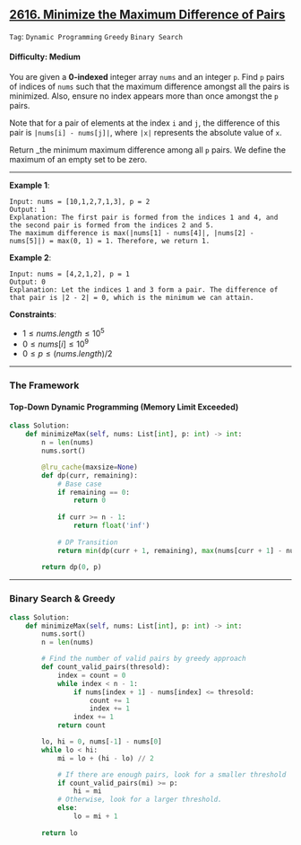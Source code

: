 ## [2616. Minimize the Maximum Difference of Pairs](https://leetcode.com/problems/minimize-the-maximum-difference-of-pairs/)

```Tag```: ```Dynamic Programming``` ```Greedy``` ```Binary Search```

#### Difficulty: Medium

You are given a __0-indexed__ integer array ```nums``` and an integer ```p```. Find ```p``` pairs of indices of ```nums``` such that the maximum difference amongst all the pairs is minimized. Also, ensure no index appears more than once amongst the ```p``` pairs.

Note that for a pair of elements at the index ```i``` and ```j```, the difference of this pair is ```|nums[i] - nums[j]|```, where ```|x|``` represents the absolute value of ```x```.

Return _the minimum maximum difference among all ```p``` pairs. We define the maximum of an empty set to be zero.

---

__Example 1__:
```
Input: nums = [10,1,2,7,1,3], p = 2
Output: 1
Explanation: The first pair is formed from the indices 1 and 4, and the second pair is formed from the indices 2 and 5. 
The maximum difference is max(|nums[1] - nums[4]|, |nums[2] - nums[5]|) = max(0, 1) = 1. Therefore, we return 1.
```

__Example 2__:
```
Input: nums = [4,2,1,2], p = 1
Output: 0
Explanation: Let the indices 1 and 3 form a pair. The difference of that pair is |2 - 2| = 0, which is the minimum we can attain.
```

__Constraints__:

- $1 \le nums.length \le 10^{5}$
- $0 \le nums[i] \le 10^{9}$
- $0 \le p \le (nums.length)/2$

---

### The Framework

#### Top-Down Dynamic Programming (Memory Limit Exceeded)

```Python
class Solution:
    def minimizeMax(self, nums: List[int], p: int) -> int:
        n = len(nums)
        nums.sort()

        @lru_cache(maxsize=None)
        def dp(curr, remaining):
            # Base case
            if remaining == 0:
                return 0
            
            if curr >= n - 1:
                return float('inf')
            
            # DP Transition
            return min(dp(curr + 1, remaining), max(nums[curr + 1] - nums[curr], dp(curr + 2, remaining - 1)))
        
        return dp(0, p)
```

---

### Binary Search & Greedy

```Python
class Solution:
    def minimizeMax(self, nums: List[int], p: int) -> int:
        nums.sort()
        n = len(nums)

        # Find the number of valid pairs by greedy approach
        def count_valid_pairs(thresold):
            index = count = 0
            while index < n - 1:
                if nums[index + 1] - nums[index] <= thresold:
                    count += 1
                    index += 1
                index += 1
            return count

        lo, hi = 0, nums[-1] - nums[0]
        while lo < hi:
            mi = lo + (hi - lo) // 2

            # If there are enough pairs, look for a smaller threshold
            if count_valid_pairs(mi) >= p:
                hi = mi
            # Otherwise, look for a larger threshold.
            else:
                lo = mi + 1
            
        return lo
```
